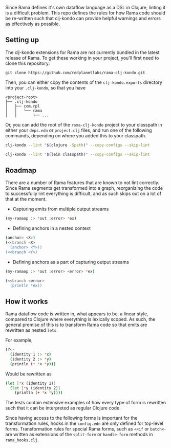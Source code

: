 Since Rama defines it's own dataflow language as a DSL in Clojure, linting it 
is a difficult problem. This repo defines the rules for how Rama code should be 
re-written such that clj-kondo can provide helpful warnings and errors as 
effectively as possible.

## Setting up 

The clj-kondo extensions for Rama are not currently bundled in the latest 
release of Rama. To get these working in your project, you'll first need 
to clone this repository:

```
git clone https://github.com/redplanetlabs/rama-clj-kondo.git
```

Then, you can either copy the contents of the `clj-kondo.exports` directory 
into your `.clj-kondo`, so that you have 

```
<project-root>
├── .clj-kondo
│   ├── com.rpl
│   │   └── rama
│   │       ├── ...
```

Or, you can add the root of the `rama-clj-kondo` project to your classpath 
in either your `deps.edn` or `project.clj` files, and run one of the following 
commands, depending on where you added this to your classpath. 

``` sh
clj-kondo --lint "$(clojure -Spath)" --copy-configs --skip-lint
```

``` sh
clj-kondo --lint "$(lein classpath)" --copy-configs --skip-lint
```

<!--
The clj-kondo extensions for Rama come bundled with the Rama jar when 
installing dependencies. This means your editor should import the clj-kondo 
rules for you automatically, but in case it doesn't or you favour using 
clj-kondo from a terminal, you can get clj-kondo to import the linting rules 
for Rama by running 

You can get clj-kondo to import the linting rules for Rama by running:

``` sh
clj-kondo --lint "$(clojure -Spath)" --copy-configs --skip-lint
```

or 

``` sh
clj-kondo --lint "$(lein classpath)" --copy-configs --skip-lint
```

If you're using leiningen. 

Note that if your dependency on Rama is specified under a specific alias or 
profile, you need to make sure to include that in the `clojure` or `lein` 
command. Otherwise the Rama jar won't be on the classpath.
-->

## Roadmap 

There are a number of Rama features that are known to not lint correctly. 
Since Rama segments get transformed into a graph, reorganizing the code to 
successfully lint everything is difficult, and as such skips out on a lot of 
that at the moment.

- Capturing emits from multiple output streams 

``` sh
(my-ramaop :> *out :error> *ex)
```

- Defining anchors in a nested context

``` sh
(anchor> <X>)
(<<branch <X>
  (anchor> <Y>))
(<<branch <Y>)
```

- Defining anchors as a part of capturing output streams 

``` sh
(my-ramaop :> *out :error> <error> *ex)

(<<branch <error> 
  (println *ex))
```

## How it works

Rama dataflow code is written in, what appears to be, a linear style, compared 
to Clojure where everything is lexically scoped. As such, the general premise 
of this is to transform Rama code so that emits are rewritten as nested `lets`.

For example, 

``` sh
(?<- 
  (identity 1 :> *x)
  (identity 2 :> *y)
  (println (+ *x *y)))
```
Would be rewritten as 
``` sh
(let [*x (identity 1)]
  (let [*y (identity 2)]
    (println (+ *x *y))))
```

The tests contain extensive examples of how every type of form is rewritten 
such that it can be interpreted as regular Clojure code.

Since having access to the following forms is important for the transformation 
rules, hooks in the `config.edn` are only defined for top-level forms. 
Transformation rules for special Rama forms, such as `<<if` or `batch<-` are 
written as extensions of the `split-form` or `handle-form` methods in 
`rama_hooks.clj`. 
